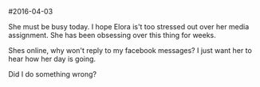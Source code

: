 #2016-04-03

She must be busy today. I hope Elora is't too stressed out over her media assignment. She has been obsessing over this thing for weeks.

Shes online, why won't reply to my facebook messages? I just want her to hear how her day is going.

Did I do something wrong?